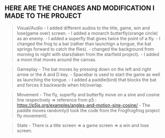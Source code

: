 ## HERE ARE THE CHANGES AND MODIFICATION I MADE TO THE PROJECT

> Visual/Audio
    - I added different audios to the title, game, win and lose(game over) screen.
    - I added a monarch butterfly(orange circle) as an enemy.
    - I added a superfly that gives twice the point of a fly.
    - I changed the frog to a bat (rather than launchign a tongue, the bat springs forward to catch the flies).
    - changed the background from morning to night with stars(taken from the starfield project).
    - I added a moon that moves around the canvas.

> Gameplay
    - The bat moves by pressing down on the left and right arrow or the A and D key.
    - Spacebar is used to start the game as well as launching the tongue.
    - I added a paddle(bird) that blocks the bat and forces it backwards when hit/overlap.

> Movement
    - The fly, superfly and butterfly move on a sine and cosine line respectively => reference from p5 : https://p5js.org/examples/angles-and-motion-sine-cosine/
    - The paddle moves randomly(I took the code from the Frogfrogfrog project fly movement).

> State
    - There is a title screen => a game screen => a win and lose screen.